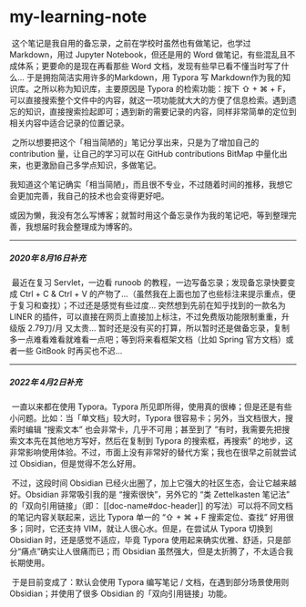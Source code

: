 # my-learning-note



​        这个笔记是我自用的备忘录，之前在学校时虽然也有做笔记，也学过 Markdown，用过 Jupyter Notebook，但还是用的 Word 做笔记，有些混乱且不成体系；更要命的是现在再看那些 Word 文档，发现有些早已看不懂当时写了什么... 于是拥抱简洁实用许多的Markdown，用 Typora 写 Markdown作为我的知识库。之所以称为知识库，主要原因是 Typora 的检索功能：按下 ⇧ + ⌘ + F，可以直接搜索整个文件中的内容，就这一项功能就大大的方便了信息检索。遇到遗忘的知识，直接搜索捡起即可；遇到新的需要记录的内容，同样非常简单的定位到相关内容中适合记录的位置记录。

​        之所以想要把这个「相当简陋的」笔记分享出来，只是为了增加自己的 contribution 量，让自己的学习可以在 GitHub contributions BitMap 中量化出来，也更激励自己多学点知识，多做笔记。

​        我知道这个笔记确实「相当简陋」，而且很不专业，不过随着时间的推移，我想它会更加完善，我自己的技术也会变得更好吧。

​        或因为懒，我没有怎么写博客；就暂时用这个备忘录作为我的笔记吧，等到整理完善，我想届时我会整理成为博客的。

***

##### **2020年 8月16日补充**

​        最近在复习 Servlet，一边看 runoob 的教程，一边写备忘录；发现备忘录快要变成 Ctrl + C & Ctrl + V 的产物了...（虽然我在上面也加了也些标注来提示重点，便于复习和查找）；不过还是感觉有些过度... 突然想到先前在知乎找到的一款名为 LINER 的插件，可以直接在网页上直接加上标注，不过免费版功能限制重重，升级版 2.79刀/月 又太贵... 暂时还是没有买的打算，所以暂时还是做备忘录，复制多一点难看难看就难看一点吧；等到将来看框架文档（比如 Spring 官方文档）或者一些 GitBook 时再买也不迟...

***

##### 2022年 4月2日补充

​     一直以来都在使用 Typora。Typora 所见即所得，使用真的很棒；但是还是有些小问题。比如：当「单文档」较大时，Typora 很容易卡；另外，当文档很大，搜索时编辑 “搜索文本” 也会非常卡，几乎不可用；甚至到了 ”有时，我需要先把搜索文本先在其他地方写好，然后在复制到 Typora 的搜索框，再搜索” 的地步，这非常影响使用体验。不过，市面上没有非常好的替代方案；我也在很早之前就尝试过 Obsidian，但是觉得不怎么好用。

​    不过，这段时间 Obsidian 已经火出圈了，加上它强大的社区生态，会让它越来越好。Obsidian 非常吸引我的是 “搜索很快”，另外它的 “类 Zettelkasten 笔记法” 的「双向引用链接」（即： \[\[doc-name#doc-header]] 的写法）可以将不同文档的笔记内容关联起来，远比 Typora 单一的 “⇧ + ⌘ + F 搜索定位、查找” 好用很多；同时，它还支持 VIM，就让人很心水。但是，在尝试从 Typora 切换到 Obsidian 时，还是感觉不适应，毕竟 Typora 使用起来确实优雅、舒适，只是部分“痛点”确实让人很痛而已；而 Obsidian 虽然强大，但是太折腾了，不太适合我长期使用。

​    于是目前变成了：默认会使用 Typora 编写笔记 / 文档，在遇到部分场景使用则 Obsidian；并使用了很多 Obsidian 的「双向引用链接」功能。
